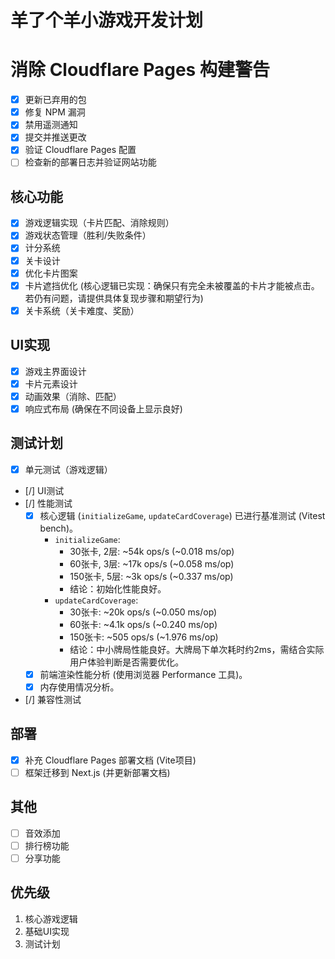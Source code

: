 # 羊了个羊小游戏开发计划

# 消除 Cloudflare Pages 构建警告

- [x] 更新已弃用的包
- [x] 修复 NPM 漏洞
- [x] 禁用遥测通知
- [x] 提交并推送更改
- [x] 验证 Cloudflare Pages 配置
- [ ] 检查新的部署日志并验证网站功能

## 核心功能
- [x] 游戏逻辑实现（卡片匹配、消除规则）
- [x] 游戏状态管理（胜利/失败条件）
- [x] 计分系统
- [x] 关卡设计
- [x] 优化卡片图案
- [x] 卡片遮挡优化 (核心逻辑已实现：确保只有完全未被覆盖的卡片才能被点击。若仍有问题，请提供具体复现步骤和期望行为)
- [x] 关卡系统（关卡难度、奖励）

## UI实现
- [x] 游戏主界面设计
- [x] 卡片元素设计
- [x] 动画效果（消除、匹配）
- [x] 响应式布局 (确保在不同设备上显示良好)

## 测试计划
- [x] 单元测试（游戏逻辑）
- [/] UI测试
- [/] 性能测试
    - [x] 核心逻辑 (`initializeGame`, `updateCardCoverage`) 已进行基准测试 (Vitest bench)。
        - `initializeGame`:
            - 30张卡, 2层: ~54k ops/s (~0.018 ms/op)
            - 60张卡, 3层: ~17k ops/s (~0.058 ms/op)
            - 150张卡, 5层: ~3k ops/s (~0.337 ms/op)
            - 结论：初始化性能良好。
        - `updateCardCoverage`:
            - 30张卡: ~20k ops/s (~0.050 ms/op)
            - 60张卡: ~4.1k ops/s (~0.240 ms/op)
            - 150张卡: ~505 ops/s (~1.976 ms/op)
            - 结论：中小牌局性能良好。大牌局下单次耗时约2ms，需结合实际用户体验判断是否需要优化。
    - [x] 前端渲染性能分析 (使用浏览器 Performance 工具)。
    - [x] 内存使用情况分析。
- [/] 兼容性测试

## 部署
- [x] 补充 Cloudflare Pages 部署文档 (Vite项目)
- [ ] 框架迁移到 Next.js (并更新部署文档)

## 其他
- [ ] 音效添加
- [ ] 排行榜功能
- [ ] 分享功能

## 优先级
1. 核心游戏逻辑
2. 基础UI实现
3. 测试计划